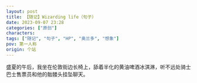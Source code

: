 ```yaml
---
layout: post
title: 【随记】Wizarding life（句子）
date: 2023-09-07 23:28
categories: ["原创"]
characters: 
tags: ["随记", "句子", "HP", "奥兰多", "想象"]
pov: 第一人称
origin: 个站
---
```


盛夏的午后，我坐在伦敦街边长椅上，舔着半化的黄油啤酒冰淇淋，听不远处骑士巴士售票员和他的骷髅头挂坠聊天。
